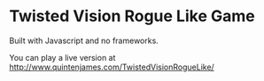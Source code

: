 # Twisted Vision Rogue Like Game
Built with Javascript and no frameworks.

You can play a live version at 
http://www.quintenjames.com/TwistedVisionRogueLike/


